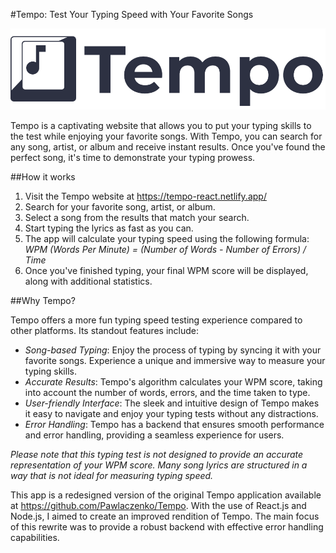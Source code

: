 #Tempo: Test Your Typing Speed with Your Favorite Songs

![Tempo Logo](/client/src/assets/images/logo.png)

Tempo is a captivating website that allows you to put your typing skills to the test while enjoying your favorite songs. With Tempo, you can search for any song, artist, or album and receive instant results. Once you've found the perfect song, it's time to demonstrate your typing prowess.

##How it works

1. Visit the Tempo website at https://tempo-react.netlify.app/
2. Search for your favorite song, artist, or album.
3. Select a song from the results that match your search.
4. Start typing the lyrics as fast as you can.
5. The app will calculate your typing speed using the following formula: *WPM (Words Per Minute) = (Number of Words - Number of Errors) / Time*
6. Once you've finished typing, your final WPM score will be displayed, along with additional statistics.

##Why Tempo?

Tempo offers a more fun typing speed testing experience compared to other platforms. Its standout features include:

+ *Song-based Typing*: Enjoy the process of typing by syncing it with your favorite songs. Experience a unique and immersive way to measure your typing skills.
+ *Accurate Results*: Tempo's algorithm calculates your WPM score, taking into account the number of words, errors, and the time taken to type.
+ *User-friendly Interface*: The sleek and intuitive design of Tempo makes it easy to navigate and enjoy your typing tests without any distractions.
+ *Error Handling*: Tempo has a backend that ensures smooth performance and error handling, providing a seamless experience for users.

*Please note that this typing test is not designed to provide an accurate representation of your WPM score. Many song lyrics are structured in a way that is not ideal for measuring typing speed.*

This app is a redesigned version of the original Tempo application available at https://github.com/Pawlaczenko/Tempo. With the use of React.js and Node.js, I aimed to create an improved rendition of Tempo. The main focus of this rewrite was to provide a robust backend with effective error handling capabilities.